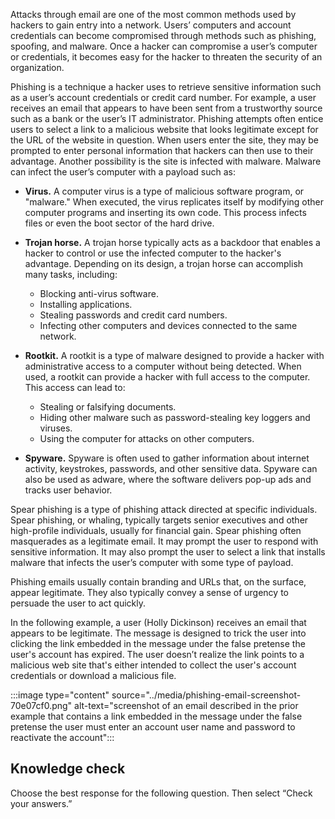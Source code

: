 Attacks through email are one of the most common methods used by hackers to gain entry into a network. Users’ computers and account credentials can become compromised through methods such as phishing, spoofing, and malware. Once a hacker can compromise a user’s computer or credentials, it becomes easy for the hacker to threaten the security of an organization.

Phishing is a technique a hacker uses to retrieve sensitive information such as a user’s account credentials or credit card number. For example, a user receives an email that appears to have been sent from a trustworthy source such as a bank or the user’s IT administrator. Phishing attempts often entice users to select a link to a malicious website that looks legitimate except for the URL of the website in question. When users enter the site, they may be prompted to enter personal information that hackers can then use to their advantage. Another possibility is the site is infected with malware. Malware can infect the user’s computer with a payload such as:

 -  **Virus.** A computer virus is a type of malicious software program, or "malware." When executed, the virus replicates itself by modifying other computer programs and inserting its own code. This process infects files or even the boot sector of the hard drive.
 -  **Trojan horse.** A trojan horse typically acts as a backdoor that enables a hacker to control or use the infected computer to the hacker's advantage. Depending on its design, a trojan horse can accomplish many tasks, including:
    
     -  Blocking anti-virus software.
     -  Installing applications.
     -  Stealing passwords and credit card numbers.
     -  Infecting other computers and devices connected to the same network.
 -  **Rootkit.** A rootkit is a type of malware designed to provide a hacker with administrative access to a computer without being detected. When used, a rootkit can provide a hacker with full access to the computer. This access can lead to:
    
     -  Stealing or falsifying documents.
     -  Hiding other malware such as password-stealing key loggers and viruses.
     -  Using the computer for attacks on other computers.
 -  **Spyware.** Spyware is often used to gather information about internet activity, keystrokes, passwords, and other sensitive data. Spyware can also be used as adware, where the software delivers pop-up ads and tracks user behavior.

Spear phishing is a type of phishing attack directed at specific individuals. Spear phishing, or whaling, typically targets senior executives and other high-profile individuals, usually for financial gain. Spear phishing often masquerades as a legitimate email. It may prompt the user to respond with sensitive information. It may also prompt the user to select a link that installs malware that infects the user’s computer with some type of payload.

Phishing emails usually contain branding and URLs that, on the surface, appear legitimate. They also typically convey a sense of urgency to persuade the user to act quickly.

In the following example, a user (Holly Dickinson) receives an email that appears to be legitimate. The message is designed to trick the user into clicking the link embedded in the message under the false pretense the user's account has expired. The user doesn’t realize the link points to a malicious web site that's either intended to collect the user's account credentials or download a malicious file.

:::image type="content" source="../media/phishing-email-screenshot-70e07cf0.png" alt-text="screenshot of an email described in the prior example that contains a link embedded in the message under the false pretense the user must enter an account user name and password to reactivate the account":::


## Knowledge check

Choose the best response for the following question. Then select “Check your answers.”